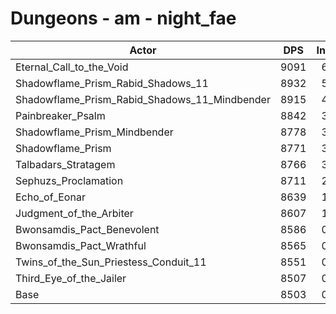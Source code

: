 # Dungeons - am - night_fae
| Actor | DPS | Increase |
|---|:---:|:---:|
|Eternal_Call_to_the_Void|9091|6.92%|
|Shadowflame_Prism_Rabid_Shadows_11|8932|5.05%|
|Shadowflame_Prism_Rabid_Shadows_11_Mindbender|8915|4.85%|
|Painbreaker_Psalm|8842|3.99%|
|Shadowflame_Prism_Mindbender|8778|3.23%|
|Shadowflame_Prism|8771|3.15%|
|Talbadars_Stratagem|8766|3.09%|
|Sephuzs_Proclamation|8711|2.45%|
|Echo_of_Eonar|8639|1.60%|
|Judgment_of_the_Arbiter|8607|1.22%|
|Bwonsamdis_Pact_Benevolent|8586|0.98%|
|Bwonsamdis_Pact_Wrathful|8565|0.73%|
|Twins_of_the_Sun_Priestess_Conduit_11|8551|0.56%|
|Third_Eye_of_the_Jailer|8507|0.05%|
|Base|8503|0.00%|
